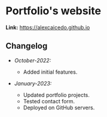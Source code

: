 # **Portfolio's website**
**Link:** https://alexcaicedo.github.io

## **Changelog**
- *October-2022:* 
    - Added initial features.

- *January-2023:*
    - Updated portfolio projects.
    - Tested contact form.
    - Deployed on GitHub servers.
